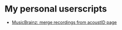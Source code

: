 # My personal userscripts


* [MusicBrainz: merge recordings from acoustID page](https://github.com/Josef-Friedrich/userscripts/raw/master/acoustid-merge-recordings.user.js)
